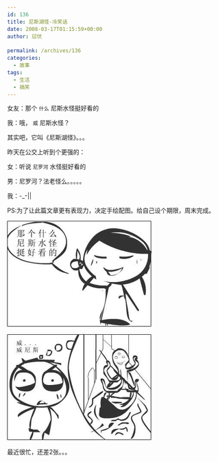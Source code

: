 ```yaml
---
id: 136
title: 尼斯湖怪-冷笑话
date: 2008-03-17T01:15:59+00:00
author: 愆伏

permalink: /archives/136
categories:
  - 故事
tags:
  - 生活
  - 搞笑
---
```

女友：那个 `什么` 尼斯水怪挺好看的
  
我：哦， `威` 尼斯水怪？
  
其实吧，它叫《尼斯湖怪》。。。

昨天在公交上听到个更强的：
  
女：听说 `尼罗河` 水怪挺好看的
  
男：尼罗河？法老怪么。。。。。
  
我：-_-||
  
  
PS:为了让此篇文章更有表现力，决定手绘配图。给自己设个期限，周末完成。

![monster1](/wp-content/uploads/200803/17_010937_1.jpg)

![monster2](/wp-content/uploads/200803/17_010940_2.jpg)

最近很忙，还差2张。。。